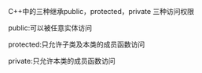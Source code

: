 C++中的三种继承public，protected，private
三种访问权限

public:可以被任意实体访问

protected:只允许子类及本类的成员函数访问

private:只允许本类的成员函数访问
